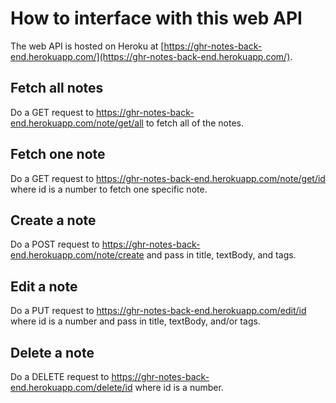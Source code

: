 # How to interface with this web API

The web API is hosted on Heroku at [https://ghr-notes-back-end.herokuapp.com/](https://ghr-notes-back-end.herokuapp.com/). 

## Fetch all notes

Do a GET request to https://ghr-notes-back-end.herokuapp.com/note/get/all to fetch all of the notes.

## Fetch one note

Do a GET request to https://ghr-notes-back-end.herokuapp.com/note/get/id where id is a number to fetch one specific note.

## Create a note

Do a POST request to https://ghr-notes-back-end.herokuapp.com/note/create and pass in title, textBody, and tags.

## Edit a note

Do a PUT request to https://ghr-notes-back-end.herokuapp.com/edit/id where id is a number and pass in title, textBody, and/or tags.

## Delete a note

Do a DELETE request to https://ghr-notes-back-end.herokuapp.com/delete/id where id is a number.
